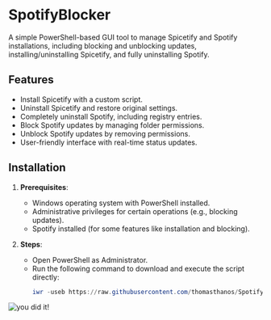 # SpotifyBlocker

A simple PowerShell-based GUI tool to manage Spicetify and Spotify installations, including blocking and unblocking updates, installing/uninstalling Spicetify, and fully uninstalling Spotify.

## Features
- Install Spicetify with a custom script.
- Uninstall Spicetify and restore original settings.
- Completely uninstall Spotify, including registry entries.
- Block Spotify updates by managing folder permissions.
- Unblock Spotify updates by removing permissions.
- User-friendly interface with real-time status updates.

## Installation

1. **Prerequisites**:
   - Windows operating system with PowerShell installed.
   - Administrative privileges for certain operations (e.g., blocking updates).
   - Spotify installed (for some features like installation and blocking).

2. **Steps**:
   - Open PowerShell as Administrator.
   - Run the following command to download and execute the script directly:
     ```powershell
     iwr -useb https://raw.githubusercontent.com/thomasthanos/SpotifyBlocker/refs/heads/main/spotify.ps1 | iex
     ```

![you did it!](https://github.com/user-attachments/assets/a7292382-58b1-4f69-b329-ab3c391755e9)
